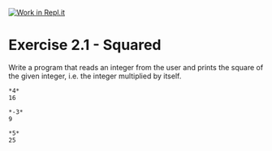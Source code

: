 [![Work in Repl.it](https://classroom.github.com/assets/work-in-replit-14baed9a392b3a25080506f3b7b6d57f295ec2978f6f33ec97e36a161684cbe9.svg)](https://classroom.github.com/online_ide?assignment_repo_id=2833473&assignment_repo_type=AssignmentRepo)

# Exercise 2.1 - Squared

Write a program that reads an integer from the user and prints the square of the given integer, i.e. the integer multiplied by itself.

```plaintext
*4*
16
```

```plaintext
*-3*
9
```

```plaintext
*5*
25
```
